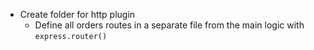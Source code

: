 - Create folder for http plugin
  - Define all orders routes in a separate file from the main logic with `express.router()`